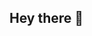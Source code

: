 ## Hey there 👋

<!--
My name is Chanty and this is my Github profile! ![alt text]([http://url/to/img.png](https://camo.githubusercontent.com/3db35749b20214985574b63edd08b9f7a619b3b032b2849072446a796a6523ff/68747470733a2f2f736c616e6769742e636f6d2f696d672f73632f6c6976655f6d657373656e6765722f737469636b696e675f746f6e6775655f6f75742e706e67))


- 🔭 I’m currently working on ...
- 🌱 I’m currently learning ...
- 👯 I’m looking to collaborate on ...
- 🤔 I’m looking for help with ...
- 💬 Ask me about ...
- 📫 How to reach me: ...
- 😄 Pronouns: ...
- ⚡ Fun fact: ...
-->
